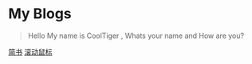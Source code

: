 # My Blogs


> Hello My name is CoolTiger , Whats your name and How are you?



[简书](https://www.jianshu.com/u/3cf2d951aace)
[滚动鼠标](Welcome)